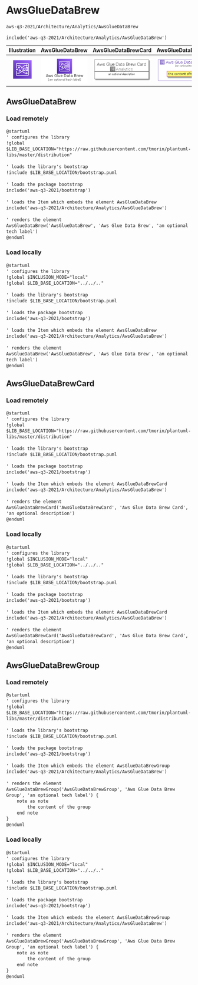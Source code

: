 # AwsGlueDataBrew


```text
aws-q3-2021/Architecture/Analytics/AwsGlueDataBrew
```

```text
include('aws-q3-2021/Architecture/Analytics/AwsGlueDataBrew')
```



| Illustration | AwsGlueDataBrew | AwsGlueDataBrewCard | AwsGlueDataBrewGroup |
| :---: | :---: | :---: | :---: |
| ![illustration for Illustration](../../../aws-q3-2021/Architecture/Analytics/AwsGlueDataBrew.png) | ![illustration for AwsGlueDataBrew](../../../aws-q3-2021/Architecture/Analytics/AwsGlueDataBrew.Local.png) | ![illustration for AwsGlueDataBrewCard](../../../aws-q3-2021/Architecture/Analytics/AwsGlueDataBrewCard.Local.png) | ![illustration for AwsGlueDataBrewGroup](../../../aws-q3-2021/Architecture/Analytics/AwsGlueDataBrewGroup.Local.png) |




## AwsGlueDataBrew

### Load remotely
```plantuml
@startuml
' configures the library
!global $LIB_BASE_LOCATION="https://raw.githubusercontent.com/tmorin/plantuml-libs/master/distribution"

' loads the library's bootstrap
!include $LIB_BASE_LOCATION/bootstrap.puml

' loads the package bootstrap
include('aws-q3-2021/bootstrap')

' loads the Item which embeds the element AwsGlueDataBrew
include('aws-q3-2021/Architecture/Analytics/AwsGlueDataBrew')

' renders the element
AwsGlueDataBrew('AwsGlueDataBrew', 'Aws Glue Data Brew', 'an optional tech label')
@enduml
```

### Load locally
```plantuml
@startuml
' configures the library
!global $INCLUSION_MODE="local"
!global $LIB_BASE_LOCATION="../../.."

' loads the library's bootstrap
!include $LIB_BASE_LOCATION/bootstrap.puml

' loads the package bootstrap
include('aws-q3-2021/bootstrap')

' loads the Item which embeds the element AwsGlueDataBrew
include('aws-q3-2021/Architecture/Analytics/AwsGlueDataBrew')

' renders the element
AwsGlueDataBrew('AwsGlueDataBrew', 'Aws Glue Data Brew', 'an optional tech label')
@enduml
```

## AwsGlueDataBrewCard

### Load remotely
```plantuml
@startuml
' configures the library
!global $LIB_BASE_LOCATION="https://raw.githubusercontent.com/tmorin/plantuml-libs/master/distribution"

' loads the library's bootstrap
!include $LIB_BASE_LOCATION/bootstrap.puml

' loads the package bootstrap
include('aws-q3-2021/bootstrap')

' loads the Item which embeds the element AwsGlueDataBrewCard
include('aws-q3-2021/Architecture/Analytics/AwsGlueDataBrew')

' renders the element
AwsGlueDataBrewCard('AwsGlueDataBrewCard', 'Aws Glue Data Brew Card', 'an optional description')
@enduml
```

### Load locally
```plantuml
@startuml
' configures the library
!global $INCLUSION_MODE="local"
!global $LIB_BASE_LOCATION="../../.."

' loads the library's bootstrap
!include $LIB_BASE_LOCATION/bootstrap.puml

' loads the package bootstrap
include('aws-q3-2021/bootstrap')

' loads the Item which embeds the element AwsGlueDataBrewCard
include('aws-q3-2021/Architecture/Analytics/AwsGlueDataBrew')

' renders the element
AwsGlueDataBrewCard('AwsGlueDataBrewCard', 'Aws Glue Data Brew Card', 'an optional description')
@enduml
```

## AwsGlueDataBrewGroup

### Load remotely
```plantuml
@startuml
' configures the library
!global $LIB_BASE_LOCATION="https://raw.githubusercontent.com/tmorin/plantuml-libs/master/distribution"

' loads the library's bootstrap
!include $LIB_BASE_LOCATION/bootstrap.puml

' loads the package bootstrap
include('aws-q3-2021/bootstrap')

' loads the Item which embeds the element AwsGlueDataBrewGroup
include('aws-q3-2021/Architecture/Analytics/AwsGlueDataBrew')

' renders the element
AwsGlueDataBrewGroup('AwsGlueDataBrewGroup', 'Aws Glue Data Brew Group', 'an optional tech label') {
    note as note
        the content of the group
    end note
}
@enduml
```

### Load locally
```plantuml
@startuml
' configures the library
!global $INCLUSION_MODE="local"
!global $LIB_BASE_LOCATION="../../.."

' loads the library's bootstrap
!include $LIB_BASE_LOCATION/bootstrap.puml

' loads the package bootstrap
include('aws-q3-2021/bootstrap')

' loads the Item which embeds the element AwsGlueDataBrewGroup
include('aws-q3-2021/Architecture/Analytics/AwsGlueDataBrew')

' renders the element
AwsGlueDataBrewGroup('AwsGlueDataBrewGroup', 'Aws Glue Data Brew Group', 'an optional tech label') {
    note as note
        the content of the group
    end note
}
@enduml
```

